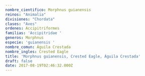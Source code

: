 ```yaml
---
nombre_cientifico: Morphnus guianensis
reinos: "Animalia"
divisiones: "Chordata"
clases: "Aves"
ordenes: Accipitriformes
familias: 'Accipitridae '
generos: Morphnus
especie: 'guianensis '
nombre_comun: Águila Crestada
nombre_ingles: Crested Eagle
title: 'Morphnus guianensis, Crested Eagle, Águila Crestada'
draft: false
date: 2017-08-19T02:46:32.000Z
---
```


